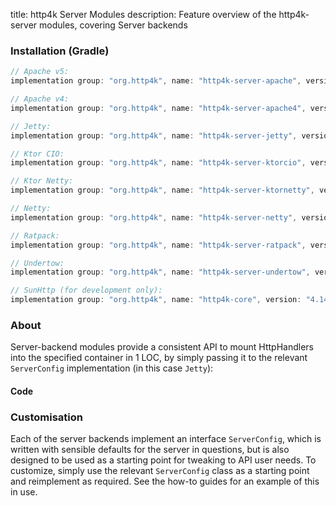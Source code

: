 title: http4k Server Modules
description: Feature overview of the http4k-server modules, covering Server backends

### Installation (Gradle)

```groovy
// Apache v5: 
implementation group: "org.http4k", name: "http4k-server-apache", version: "4.14.1.3"

// Apache v4: 
implementation group: "org.http4k", name: "http4k-server-apache4", version: "4.14.1.3"

// Jetty: 
implementation group: "org.http4k", name: "http4k-server-jetty", version: "4.14.1.3"

// Ktor CIO: 
implementation group: "org.http4k", name: "http4k-server-ktorcio", version: "4.14.1.3"

// Ktor Netty: 
implementation group: "org.http4k", name: "http4k-server-ktornetty", version: "4.14.1.3"

// Netty: 
implementation group: "org.http4k", name: "http4k-server-netty", version: "4.14.1.3"

// Ratpack: 
implementation group: "org.http4k", name: "http4k-server-ratpack", version: "4.14.1.3"

// Undertow: 
implementation group: "org.http4k", name: "http4k-server-undertow", version: "4.14.1.3"

// SunHttp (for development only): 
implementation group: "org.http4k", name: "http4k-core", version: "4.14.1.3"
```

### About
Server-backend modules provide a consistent API to mount HttpHandlers into the specified container in 1 LOC, by 
simply passing it to the relevant `ServerConfig` implementation (in this case `Jetty`):

#### Code [<img class="octocat"/>](https://github.com/http4k/http4k/blob/master/src/docs/guide/reference/servers/example_http.kt)

<script src="https://gist-it.appspot.com/https://github.com/http4k/http4k/blob/master/src/docs/guide/reference/servers/example_http.kt"></script>

### Customisation
Each of the server backends implement an interface `ServerConfig`, which is written with sensible defaults for the server in questions, 
but is also designed to be used as a starting point for tweaking to API user needs. To customize, simply use the relevant `ServerConfig` 
class as a starting point and reimplement as required. See the how-to guides for an example of this in use.
